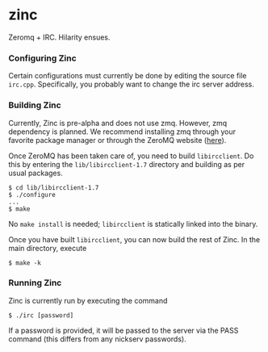 zinc
====

Zeromq + IRC. Hilarity ensues.

### Configuring Zinc
Certain configurations must currently be done by editing the source file `irc.cpp`. Specifically, you probably want to change the irc server address.

### Building Zinc
Currently, Zinc is pre-alpha and does not use zmq. However, zmq dependency is planned. We recommend installing zmq through your favorite package manager or through the ZeroMQ website ([here](http://zeromq.org/intro:get-the-software)).

Once ZeroMQ has been taken care of, you need to build `libircclient`. Do this by entering the `lib/libircclient-1.7` directory and building as per usual packages.

    $ cd lib/libircclient-1.7
    $ ./configure
    ...
    $ make

No `make install` is needed; `libircclient` is statically linked into the binary.

Once you have built `libircclient`, you can now build the rest of Zinc. In the main directory, execute

    $ make -k

### Running Zinc
Zinc is currently run by executing the command

    $ ./irc [password]

If a password is provided, it will be passed to the server via the PASS command (this differs from any nickserv passwords).
